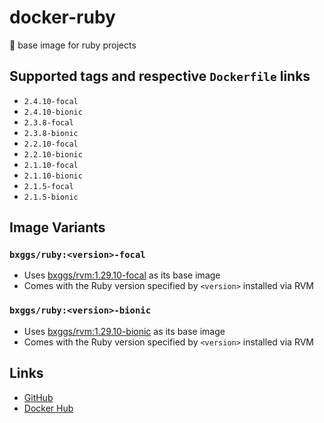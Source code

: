 # docker-ruby

💎 base image for ruby projects

## Supported tags and respective `Dockerfile` links

* `2.4.10-focal`
* `2.4.10-bionic`
* `2.3.8-focal`
* `2.3.8-bionic`
* `2.2.10-focal`
* `2.2.10-bionic`
* `2.1.10-focal`
* `2.1.10-bionic`
* `2.1.5-focal`
* `2.1.5-bionic`

## Image Variants

### `bxggs/ruby:<version>-focal`

* Uses [bxggs/rvm:1.29.10-focal][docker-rvm] as its base image
* Comes with the Ruby version specified by `<version>` installed via RVM

### `bxggs/ruby:<version>-bionic`

* Uses [bxggs/rvm:1.29.10-bionic][docker-rvm] as its base image
* Comes with the Ruby version specified by `<version>` installed via RVM

## Links

* [GitHub][github]
* [Docker Hub][dockerhub]

[docker-rvm]: https://hub.docker.com/r/bxggs/rvm
[docker-libary-ruby-216]: https://github.com/docker-library/ruby/commit/d88c77ea84b114fdfcdaa022a4e43bb067d5ac81
[docker-libary-ruby-215]: https://github.com/docker-library/ruby/commit/e1ead768e3e10af1d2857943efaf30fdd943958f
[github]: https://github.com/b-ggs/docker-ruby
[dockerhub]: https://hub.docker.com/r/bxggs/ruby
